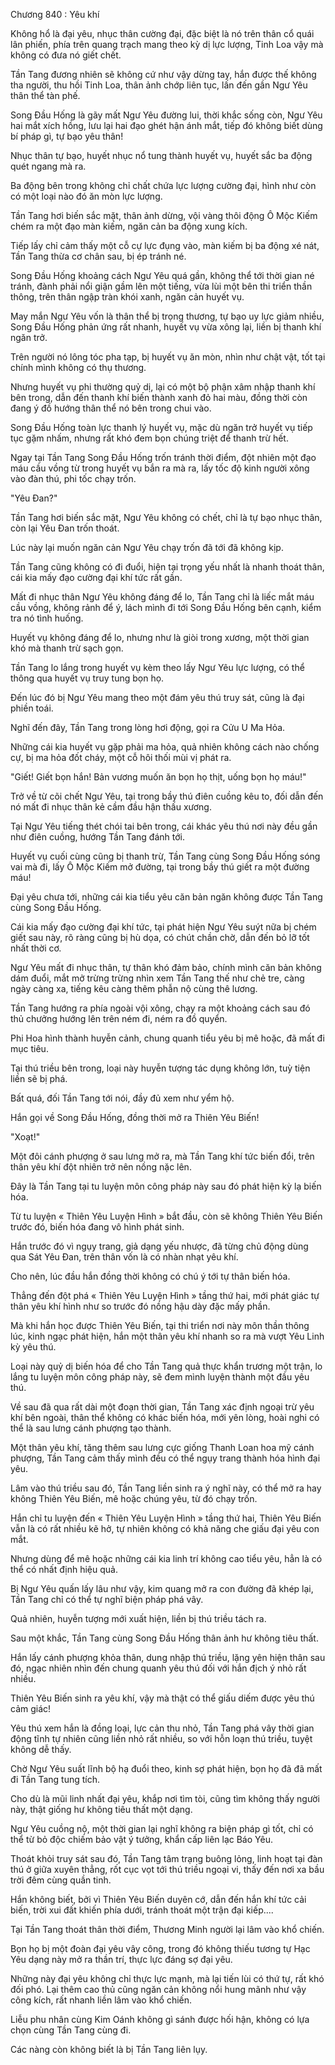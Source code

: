 




Chương 840 : Yêu khí


Không hổ là đại yêu, nhục thân cường đại, đặc biệt là nó trên thân cổ quái lân phiến, phía trên quang trạch mang theo kỳ dị lực lượng, Tinh Loa vậy mà không có đưa nó giết chết.

Tần Tang đương nhiên sẽ không cứ như vậy dừng tay, hắn được thế không tha người, thu hồi Tinh Loa, thân ảnh chớp liên tục, lấn đến gần Ngư Yêu thân thể tàn phế.

Song Đầu Hống là gãy mất Ngư Yêu đường lui, thời khắc sống còn, Ngư Yêu hai mắt xích hồng, lưu lại hai đạo ghét hận ánh mắt, tiếp đó không biết dùng bí pháp gì, tự bạo yêu thân!

Nhục thân tự bạo, huyết nhục nổ tung thành huyết vụ, huyết sắc ba động quét ngang mà ra.

Ba động bên trong không chỉ chất chứa lực lượng cường đại, hình như còn có một loại nào đó ăn mòn lực lượng.

Tần Tang hơi biến sắc mặt, thân ảnh dừng, vội vàng thôi động Ô Mộc Kiếm chém ra một đạo màn kiếm, ngăn cản ba động xung kích.

Tiếp lấy chỉ cảm thấy một cỗ cự lực đụng vào, màn kiếm bị ba động xé nát, Tần Tang thừa cơ chân sau, bị ép tránh né.

Song Đầu Hống khoảng cách Ngư Yêu quá gần, không thể tới thời gian né tránh, đành phải nổi giận gầm lên một tiếng, vừa lùi một bên thi triển thần thông, trên thân ngập tràn khói xanh, ngăn cản huyết vụ.

May mắn Ngư Yêu vốn là thân thể bị trọng thương, tự bạo uy lực giảm nhiều, Song Đầu Hống phản ứng rất nhanh, huyết vụ vừa xông lại, liền bị thanh khí ngăn trở.

Trên người nó lông tóc pha tạp, bị huyết vụ ăn mòn, nhìn như chật vật, tốt tại chính mình không có thụ thương.

Nhưng huyết vụ phi thường quỷ dị, lại có một bộ phận xâm nhập thanh khí bên trong, dẫn đến thanh khí biến thành xanh đỏ hai màu, đồng thời còn đang ý đồ hướng thân thể nó bên trong chui vào.

Song Đầu Hống toàn lực thanh lý huyết vụ, mặc dù ngăn trở huyết vụ tiếp tục gặm nhấm, nhưng rất khó đem bọn chúng triệt để thanh trừ hết.

Ngay tại Tần Tang Song Đầu Hống trốn tránh thời điểm, đột nhiên một đạo máu cầu vồng từ trong huyết vụ bắn ra mà ra, lấy tốc độ kinh người xông vào đàn thú, phi tốc chạy trốn.

"Yêu Đan?"

Tần Tang hơi biến sắc mặt, Ngư Yêu không có chết, chỉ là tự bạo nhục thân, còn lại Yêu Đan trốn thoát.

Lúc này lại muốn ngăn cản Ngư Yêu chạy trốn đã tới đã không kịp.

Tần Tang cũng không có đi đuổi, hiện tại trọng yếu nhất là nhanh thoát thân, cái kia mấy đạo cường đại khí tức rất gần.

Mất đi nhục thân Ngư Yêu không đáng để lo, Tần Tang chỉ là liếc mắt máu cầu vồng, không rảnh để ý, lách mình đi tới Song Đầu Hống bên cạnh, kiểm tra nó tình huống.

Huyết vụ không đáng để lo, nhưng như là giòi trong xương, một thời gian khó mà thanh trừ sạch gọn.

Tần Tang lo lắng trong huyết vụ kèm theo lấy Ngư Yêu lực lượng, có thể thông qua huyết vụ truy tung bọn họ.

Đến lúc đó bị Ngư Yêu mang theo một đám yêu thú truy sát, cũng là đại phiền toái.

Nghĩ đến đây, Tần Tang trong lòng hơi động, gọi ra Cửu U Ma Hỏa.

Những cái kia huyết vụ gặp phải ma hỏa, quả nhiên không cách nào chống cự, bị ma hỏa đốt cháy, một cỗ hôi thối mùi vị phát ra.

"Giết! Giết bọn hắn! Bản vương muốn ăn bọn họ thịt, uống bọn họ máu!"

Trở về từ cõi chết Ngư Yêu, tại trong bầy thú điên cuồng kêu to, đối dẫn đến nó mất đi nhục thân kẻ cầm đầu hận thấu xương.

Tại Ngư Yêu tiếng thét chói tai bên trong, cái khác yêu thú nơi này đều gần như điên cuồng, hướng Tần Tang đánh tới.

Huyết vụ cuối cùng cũng bị thanh trừ, Tần Tang cùng Song Đầu Hống sóng vai mà đi, lấy Ô Mộc Kiếm mở đường, tại trong bầy thú giết ra một đường máu!

Đại yêu chưa tới, những cái kia tiểu yêu căn bản ngăn không được Tần Tang cùng Song Đầu Hống.

Cái kia mấy đạo cường đại khí tức, tại phát hiện Ngư Yêu suýt nữa bị chém giết sau này, rõ ràng cũng bị hù dọa, có chút chần chờ, dẫn đến bỏ lỡ tốt nhất thời cơ.

Ngư Yêu mất đi nhục thân, tự thân khó đảm bảo, chính mình căn bản không dám đuổi, mắt mở trừng trừng nhìn xem Tần Tang thế như chẻ tre, càng ngày càng xa, tiếng kêu càng thêm phẫn nộ cùng thê lương.

Tần Tang hướng ra phía ngoài vội xông, chạy ra một khoảng cách sau đó thủ chưởng hướng lên trên ném đi, ném ra đồ quyển.

Phi Hoa hình thành huyễn cảnh, chung quanh tiểu yêu bị mê hoặc, đã mất đi mục tiêu.

Tại thú triều bên trong, loại này huyễn tượng tác dụng không lớn, tuỳ tiện liền sẽ bị phá.

Bất quá, đối Tần Tang tới nói, đầy đủ xem như yểm hộ.

Hắn gọi về Song Đầu Hống, đồng thời mở ra Thiên Yêu Biến!

"Xoạt!"

Một đôi cánh phượng ở sau lưng mở ra, mà Tần Tang khí tức biến đổi, trên thân yêu khí đột nhiên trở nên nồng nặc lên.

Đây là Tần Tang tại tu luyện môn công pháp này sau đó phát hiện kỳ lạ biến hóa.

Từ tu luyện « Thiên Yêu Luyện Hình » bắt đầu, còn sẽ không Thiên Yêu Biến trước đó, biến hóa đang vô hình phát sinh.

Hắn trước đó vì ngụy trang, giả dạng yếu nhược, đã từng chủ động dùng qua Sát Yêu Đan, trên thân vốn là có nhàn nhạt yêu khí.

Cho nên, lúc đầu hắn đồng thời không có chú ý tới tự thân biến hóa.

Thẳng đến đột phá « Thiên Yêu Luyện Hình » tầng thứ hai, mới phát giác tự thân yêu khí hình như so trước đó nồng hậu dày đặc mấy phần.

Mà khi hắn học được Thiên Yêu Biến, tại thi triển nơi này môn thần thông lúc, kinh ngạc phát hiện, hắn một thân yêu khí nhanh so ra mà vượt Yêu Linh kỳ yêu thú.

Loại này quỷ dị biến hóa để cho Tần Tang quả thực khẩn trương một trận, lo lắng tu luyện môn công pháp này, sẽ đem mình luyện thành một đầu yêu thú.

Về sau đã qua rất dài một đoạn thời gian, Tần Tang xác định ngoại trừ yêu khí bên ngoài, thân thể không có khác biến hóa, mới yên lòng, hoài nghi có thể là sau lưng cánh phượng tạo thành.

Một thân yêu khí, tăng thêm sau lưng cực giống Thanh Loan hoa mỹ cánh phượng, Tần Tang cảm thấy mình đều có thể ngụy trang thành hóa hình đại yêu.

Lâm vào thú triều sau đó, Tần Tang liền sinh ra ý nghĩ này, có thể mở ra hay không Thiên Yêu Biến, mê hoặc chúng yêu, từ đó chạy trốn.

Hắn chỉ tu luyện đến « Thiên Yêu Luyện Hình » tầng thứ hai, Thiên Yêu Biến vẫn là có rất nhiều kẽ hở, tự nhiên không có khả năng che giấu đại yêu con mắt.

Nhưng dùng để mê hoặc những cái kia linh trí không cao tiểu yêu, hẳn là có thể có nhất định hiệu quả.

Bị Ngư Yêu quấn lấy lâu như vậy, kim quang mở ra con đường đã khép lại, Tần Tang chỉ có thể tự nghĩ biện pháp phá vây.

Quả nhiên, huyễn tượng mới xuất hiện, liền bị thú triều tách ra.

Sau một khắc, Tần Tang cùng Song Đầu Hống thân ảnh hư không tiêu thất.

Hắn lấy cánh phượng khỏa thân, dung nhập thú triều, lặng yên hiện thân sau đó, ngạc nhiên nhìn đến chung quanh yêu thú đối với hắn địch ý nhỏ rất nhiều.

Thiên Yêu Biến sinh ra yêu khí, vậy mà thật có thể giấu diếm được yêu thú cảm giác!

Yêu thú xem hắn là đồng loại, lực cản thu nhỏ, Tần Tang phá vây thời gian động tĩnh tự nhiên cũng liền nhỏ rất nhiều, so với hỗn loạn thú triều, tuyệt không dễ thấy.

Chờ Ngư Yêu suất lĩnh bộ hạ đuổi theo, kinh sợ phát hiện, bọn họ đã đã mất đi Tần Tang tung tích.

Cho dù là mũi linh nhất đại yêu, khắp nơi tìm tòi, cũng tìm không thấy người này, thật giống hư không tiêu thất một dạng.

Ngư Yêu cuồng nộ, một thời gian lại nghĩ không ra biện pháp gì tốt, chỉ có thể từ bỏ độc chiếm bảo vật ý tưởng, khẩn cấp liên lạc Báo Yêu.

Thoát khỏi truy sát sau đó, Tần Tang tâm trạng buông lỏng, linh hoạt tại đàn thú ở giữa xuyên thẳng, rốt cục vọt tới thú triều ngoại vi, thấy đến nơi xa bầu trời đêm cùng quần tinh.

Hắn không biết, bởi vì Thiên Yêu Biến duyên cớ, dẫn đến hắn khí tức cải biến, trời xui đất khiến phía dưới, tránh thoát một trận đại kiếp....

Tại Tần Tang thoát thân thời điểm, Thương Minh người lại lâm vào khổ chiến.

Bọn họ bị một đoàn đại yêu vây công, trong đó không thiếu tương tự Hạc Yêu dạng này mở ra thần trí, thực lực đáng sợ đại yêu.

Những này đại yêu không chỉ thực lực mạnh, mà lại tiến lùi có thứ tự, rất khó đối phó. Lại thêm cao thủ cũng ngăn cản không nổi hung mãnh như vậy công kích, rất nhanh liền lâm vào khổ chiến.

Liễu phu nhân cùng Kim Oánh không gì sánh được hối hận, không có lựa chọn cùng Tần Tang cùng đi.

Các nàng còn không biết là bị Tần Tang liên lụy.




